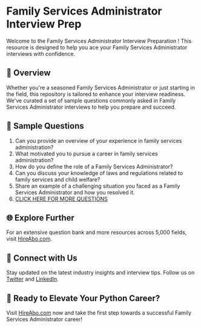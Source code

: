 # Family Services Administrator Interview Prep

Welcome to the Family Services Administrator Interview Preparation ! This resource is designed to help you ace your Family Services Administrator interviews with confidence.

## 🚀 Overview

Whether you're a seasoned Family Services Administrator or just starting in the field, this repository is tailored to enhance your interview readiness. We've curated a set of sample questions commonly asked in Family Services Administrator interviews to help you prepare and succeed.

## 📝 Sample Questions

1. Can you provide an overview of your experience in family services administration?
2. What motivated you to pursue a career in family services administration?
3. How do you define the role of a Family Services Administrator?
4. Can you discuss your knowledge of laws and regulations related to family services and child welfare?
5. Share an example of a challenging situation you faced as a Family Services Administrator and how you resolved it.
6. [CLICK HERE FOR MORE QUESTIONS](https://hireabo.com/job/13_4_15/Family%20Services%20Administrator)

## 🌐 Explore Further

For an extensive question bank and more resources across 5,000 fields, visit [HireAbo.com](https://www.hireabo.com).

## 📱 Connect with Us

Stay updated on the latest industry insights and interview tips. Follow us on [Twitter](https://twitter.com/hireabo) and [LinkedIn](https://www.linkedin.com/in/hire-abo-3609972a8/).

## 🚀 Ready to Elevate Your Python Career?

Visit [HireAbo.com](https://www.hireabo.com) now and take the first step towards a successful Family Services Administrator career!